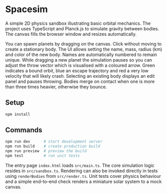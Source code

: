 # Spacesim

A simple 2D physics sandbox illustrating basic orbital mechanics. The project uses TypeScript and Planck.js to simulate gravity between bodies. The canvas fills the browser window and resizes automatically.

You can spawn planets by dragging on the canvas. Click without moving to create a stationary body. The UI allows setting the name, mass, radius (km) and color of the new body. Names are automatically numbered to remain unique. While dragging a new planet the simulation pauses so you can adjust the throw vector which is visualised with a coloured arrow. Green indicates a bound orbit, blue an escape trajectory and red a very low velocity that will likely crash. Selecting an existing body displays an edit panel and pauses throwing. Bodies merge on contact when one is more than three times heavier, otherwise they bounce.

## Setup
```bash
npm install
```

## Commands
```bash
npm run dev      # start development server
npm run build    # create production build
npm run preview  # preview the build
npm test         # run unit tests
```

The entry page `index.html` loads `src/main.ts`. The core simulation logic resides
in `src/sandbox.ts`. Rendering can also be invoked directly in tests using
`renderBodies` from `src/render.ts`. Unit tests cover physics behaviour and a
simple end-to-end check renders a miniature solar system to a mock canvas.
